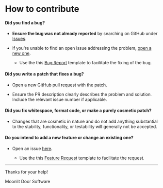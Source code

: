 # How to contribute 

#### **Did you find a bug?**

* **Ensure the bug was not already reported** by searching on GitHub under [Issues](https://github.com/moonlitdoor/mld-play-publisher/issues).

* If you're unable to find an open issue addressing the problem, [open a new one](https://github.com/moonlitdoor/mld-play-publisher/issues/new).

  * Use the this [Bug Report](./.github/ISSUE_TEMPLATE/bug_report.md) template to facilitate the fixing of the bug.

#### **Did you write a patch that fixes a bug?**

* Open a new GitHub pull request with the patch.

* Ensure the PR description clearly describes the problem and solution. Include the relevant issue number if applicable.

#### **Did you fix whitespace, format code, or make a purely cosmetic patch?**

* Changes that are cosmetic in nature and do not add anything substantial to the stability, functionality, or testability will generally not be accepted.

#### **Do you intend to add a new feature or change an existing one?**

* Open an issue [here](https://github.com/moonlitdoor/mld-play-publisher/issues/new).

  * Use the this [Feature Request](./.github/ISSUE_TEMPLATE/feature_request.md) template to facilitate the request.

---

Thanks for your help!

Moonlit Door Software